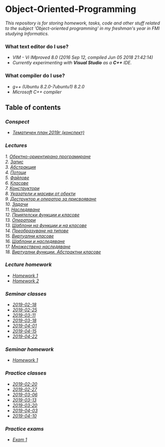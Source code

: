 # Object-Oriented-Programming
_This repository is for storing homework, tasks, code and other stuff related to the subject 'Object-oriented
programming' in my freshman's year in FMI studying Informatics._

### What text editor do I use?

- _VIM - Vi IMproved 8.0 (2016 Sep 12, compiled Jun 05 2018 21:42:14)_
- _Currently experimenting with __Visual Studio__ as a __C++__ IDE._

### What compiler do I use?

- _g++ (Ubuntu 8.2.0-7ubuntu1) 8.2.0_
- _Microsoft C++ compiler_

## Table of contents

### _Conspect_
- _[Тематичен план 2019г (конспект)](./Lectures/Lectures/Тематичен%20план.pdf)_</br>

### _Lectures_
_1. [Обектно-ориентирано програмиране](./Lectures/Lectures/ООП.pdf)_</br>
_2. [Запис](./Lectures/Lectures/Запис.pdf)_</br>
_3. [Абстракция](./Lectures/Lectures/Абстракция.pdf)_</br>
_4. [Потоци](./Lectures/Lectures/Потоци.pdf)_</br>
_5. [Файлове](./Lectures/Lectures/Файлове.pdf)_</br>
_6. [Класове](./Lectures/Lectures/Класове.pdf)_</br>
_7. [Конструктори](./Lectures/Lectures/Конструктори.pdf)_</br>
_8. [Указатели и масиви от обекти](./Lectures/Lectures/Указатели%20и%20масиви%20от%20обекти.pdf)_</br>
_9. [Деструктор и оператор за присвояване](./Lectures/Lectures/Деструктор%20и%20оператор%20за%20присвояване.pdf)_</br>
_10. [Задачи](./Lectures/Lectures/Задачи.pdf)_</br>
_11. [Наследяване](./Lectures/Lectures/Наследяване.pdf)_</br>
_12. [Приятелски функции и класове](./Lectures/Lectures/Приятелски%20функции%20и%20класове.pdf)_</br>
_13. [Оператори](./Lectures/Lectures/Оператори.pdf)_</br>
_13. [Шаблони на функции и на класове](./Lectures/Lectures/Шаблони%20на%20функции%20и%20на%20класове.pdf)_</br>
_14. [Преобразуване на типове](./Lectures/Lectures/Преобразуване%20на%20типове.pdf)_</br>
_15. [Виртуални класове](./Lectures/Lectures/Виртуални%20класове.pdf)_</br>
_16. [Шаблони и наследяване](./Lectures/Lectures/Шаблони%20и%20наследяване.pdf)_</br>
_17. [Множествено наследяване](./Lectures/Lectures/Множествено%20наследяване.pdf)_</br>
_18. [Виртуални функции. Абстрактни класове](./Lectures/Lectures/Виртуални%20функции.%20Абстрактни%20класове.pdf)_</br>

### _Lecture homework_
- _[Homework 1](./Lectures/Homeworks/Homework_1/)_</br>
- _[Homework 2](./Lectures/Homeworks/Homework_2/)_</br>

### _Seminar classes_
 - _[2019-02-18](./Seminars/Tasks/2019/02/18)_</br>
 - _[2019-02-25](./Seminars/Tasks/2019/02/25)_</br>
 - _[2019-03-11](./Seminars/Tasks/2019/03/11)_</br>
 - _[2019-03-18](./Seminars/Tasks/2019/03/18)_</br>
 - _[2019-04-01](./Seminars/Tasks/2019/04/01)_</br>
 - _[2019-04-15](./Seminars/Tasks/2019/04/15)_</br>
 - _[2019-04-22](./Seminars/Tasks/2019/04/22)_</br>

### _Seminar homework_
  - _[Homework 1](./Seminars/Homework/Homework_1/)_</br> 

### _Practice classes_
 - _[2019-02-20](./Practices/Tasks/2019/02/20)_</br>
 - _[2019-02-27](./Practices/Tasks/2019/02/27)_</br>
 - _[2019-03-06](./Practices/Tasks/2019/03/06)_</br>
 - _[2019-03-13](./Practices/Tasks/2019/03/13)_</br>
 - _[2019-03-20](./Practices/Tasks/2019/03/20)_</br>
 - _[2019-04-03](./Practices/Tasks/2019/04/03)_</br>
 - _[2019-04-10](./Practices/Tasks/2019/04/10)_</br>

### _Practice exams_
 - _[Exam 1](./Practices/Exams/Exam_1/)_</br>